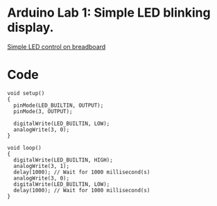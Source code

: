 # Arduino Lab 1: Simple LED blinking display.

[Simple LED control on breadboard](https://www.tinkercad.com/things/7XpqwPmR0yH-neat-hillar/editel?tenant=circuits) 

# Code

```
void setup()
{
  pinMode(LED_BUILTIN, OUTPUT);
  pinMode(3, OUTPUT);

  digitalWrite(LED_BUILTIN, LOW);
  analogWrite(3, 0);
}

void loop()
{
  digitalWrite(LED_BUILTIN, HIGH);
  analogWrite(3, 1);
  delay(1000); // Wait for 1000 millisecond(s)
  analogWrite(3, 0);
  digitalWrite(LED_BUILTIN, LOW);
  delay(1000); // Wait for 1000 millisecond(s)
}
```

